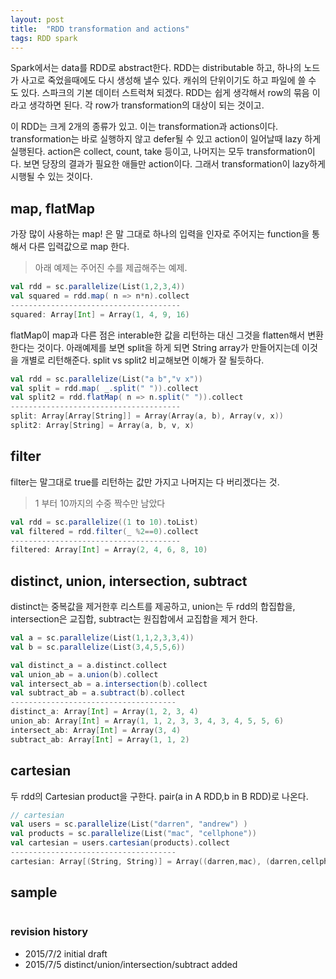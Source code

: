```yaml
---
layout: post
title:  "RDD transformation and actions"
tags: RDD spark
---
```



Spark에서는 data를 RDD로 abstract한다. RDD는 distributable 하고, 하나의 노드가 사고로 죽었을때에도 다시 생성해 낼수 있다. 캐쉬의 단위이기도 하고 파일에 쓸 수 도 있다. 스파크의 기본 데이터 스트럭쳐 되겠다. RDD는 쉽게 생각해서 row의 묶음 이라고 생각하면 된다. 각 row가 transformation의 대상이 되는 것이고.

이 RDD는 크게 2개의 종류가 있고. 이는 transformation과 actions이다. transformation는 바로 실행하지 않고 defer될 수 있고 action이 일어날때 lazy 하게 실행된다. action은 collect, count, take 등이고, 나머지는 모두 transformation이다. 보면 당장의 결과가 필요한 애들만 action이다. 그래서 transformation이 lazy하게 시행될 수 있는 것이다.

## map, flatMap
가장 많이 사용하는 map! 은 말 그대로 하나의 입력을 인자로 주어지는 function을 통해서 다른 입력값으로 map 한다.

> 아래 예제는 주어진 수를 제곱해주는 예제.

```scala
val rdd = sc.parallelize(List(1,2,3,4))
val squared = rdd.map( n => n*n).collect
--------------------------------------
squared: Array[Int] = Array(1, 4, 9, 16)
```
flatMap이 map과 다른 점은 interable한 값을 리턴하는 대신 그것을 flatten해서 변환한다는 것이다. 아래예제를 보면 split을 하게 되면 String array가 만들어지는데 이것을 개별로 리턴해준다. split vs split2 비교해보면 이해가 잘 될듯하다.

```scala
val rdd = sc.parallelize(List("a b","v x"))
val split = rdd.map( _.split(" ")).collect
val split2 = rdd.flatMap( n => n.split(" ")).collect
--------------------------------------
split: Array[Array[String]] = Array(Array(a, b), Array(v, x))
split2: Array[String] = Array(a, b, v, x)
```

## filter
filter는 말그대로 true를 리턴하는 값만 가지고 나머지는 다 버리겠다는 것.

> 1 부터 10까지의 수중 짝수만 남았다

```scala
val rdd = sc.parallelize((1 to 10).toList)
val filtered = rdd.filter(_ %2==0).collect
--------------------------------------
filtered: Array[Int] = Array(2, 4, 6, 8, 10)
```

## distinct, union, intersection, subtract

distinct는 중복값을 제거한후 리스트를 제공하고, union는 두 rdd의 합집합을, intersection은 교집합, subtract는 원집합에서 교집합을 제거 한다.

```scala
val a = sc.parallelize(List(1,1,2,3,3,4))
val b = sc.parallelize(List(3,4,5,5,6))

val distinct_a = a.distinct.collect
val union_ab = a.union(b).collect
val intersect_ab = a.intersection(b).collect
val subtract_ab = a.subtract(b).collect
-------------------------------------
distinct_a: Array[Int] = Array(1, 2, 3, 4)
union_ab: Array[Int] = Array(1, 1, 2, 3, 3, 4, 3, 4, 5, 5, 6)
intersect_ab: Array[Int] = Array(3, 4)
subtract_ab: Array[Int] = Array(1, 1, 2)
```

## cartesian
두 rdd의 Cartesian product을 구한다. pair(a in A RDD,b in B RDD)로 나온다. 

```scala
// cartesian
val users = sc.parallelize(List("darren", "andrew") )
val products = sc.parallelize(List("mac", "cellphone"))
val cartesian = users.cartesian(products).collect
-------------------------------------
cartesian: Array[(String, String)] = Array((darren,mac), (darren,cellphone), (andrew,mac), (andrew,cellphone))
```

## sample

```scala
```

### revision history
* 2015/7/2 initial draft
* 2015/7/5 distinct/union/intersection/subtract added
